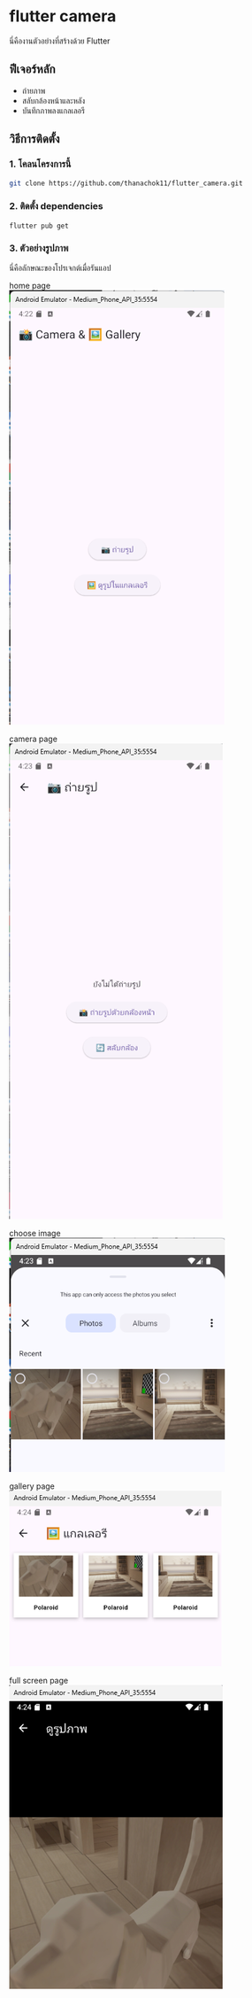 # flutter camera

นี่คืองานตัวอย่างที่สร้างด้วย Flutter

## ฟีเจอร์หลัก
- ถ่ายภาพ
- สลับกล้องหน้าและหลัง
- บันทึกภาพลงแกลเลอรี

## วิธีการติดตั้ง

### 1. โคลนโครงการนี้

```bash
git clone https://github.com/thanachok11/flutter_camera.git
```

### 2. ติดตั้ง dependencies
 ```bash
flutter pub get
```
### 3. ตัวอย่างรูปภาพ
นี่คือลักษณะของโปรเจกต์เมื่อรันแอป

home page  
![home page](images/home.png) 

camera page  
![camera page](images/camera.png)

choose image  
![choose image](images/choose_image.png)

gallery page  
![gallery page](images/gallery.png)

full screen page  
![full screen page](images/full_screen.png)

